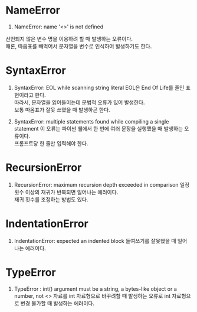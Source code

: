 # NameError
1) NameError: name '<>' is not defined   

선언되지 않은 변수 명을 이용하려 할 때 발생하는 오류이다.   
때론, 따옴표를 빼먹어서 문자열을 변수로 인식하여 발생하기도 한다.   


# SyntaxError
1) SyntaxError: EOL while scanning string literal
        EOL은 End Of Life를 줄인 표현이라고 한다.   
        따라서, 문자열을 읽어들이는데 문법적 오류가 있어 발생한다.   
        보통 따옴표가 잘못 쓰였을 때 발생하곤 한다.   

2) SyntaxError: multiple statements found while compiling a single statement
        이 오류는 파이썬 쉘에서 한 번에 여러 문장을 실행했을 때 발생하는 오류이다.   
        프롬프트당 한 줄만 입력해야 한다.


# RecursionError
1) RecursionError: maximum recursion depth exceeded in comparison
        일정 횟수 이상의 재귀가 반복되면 일어나는 에러이다.   
        재귀 횟수를 조정하는 방법도 있다.   

# IndentationError
1) IndentationError: expected an indented block
        들여쓰기를 잘못했을 때 일어나는 에러이다.

# TypeError
1) TypeError : int() argument must be a string, a bytes-like object or a number, not <>
        자료를 int 자료형으로 바꾸려할 때 발생하는 오류로 int 자료형으로 변경 불가할 때 발생하는 에러이다.